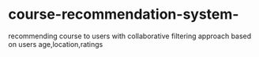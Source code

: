# course-recommendation-system-
recommending course to users with collaborative filtering approach based on users age,location,ratings

